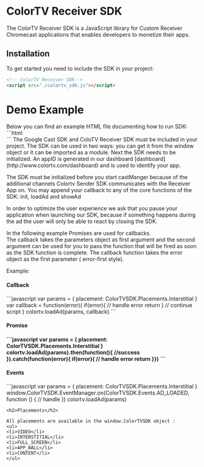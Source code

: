 <h1> ColorTV Receiver SDK </h1>

The ColorTV Receiver SDK is a JavaScript library for Custom Receiver Chromecast applications that enables developers to monetize their apps.
 
 <h2>Installation</h2>
 
 To get started you need to include the SDK in your project:
 ```html
 <!-- ColorTV Receiver SDK-->
 <script src="./colortv_sdk.js"></script>
 ```
 <h1>Demo Example</h1>
 Below you can find an example HTML file documenting how to run SDK:
 ```html
 <!DOCTYPE html>
<html lang="en">
<head>
    <meta charset="UTF-8">
    <title>Chromecast Demo Application</title>
</head>
<body>
<div id="insertAdsHere">
    <!--
        You need to specify the DOM element where you want to show ads.
        It must be the first child of the body tag.
     -->
</div>
<script src="//www.gstatic.com/cast/sdk/libs/receiver/2.0.0/cast_receiver.js"></script>
<script src="./colortv_sdk.js"></script>
<script>
    window.onload = function () {
       /**
       *  Obtain ColorTV instance from SDK
       */
        var colortv = window.ColorTVSDK.getInstance() 
        var castManager = window.cast.receiver.CastReceiverManager.getInstance()
        /**
        * In order for SDK to monitor available senders, you must call proper functions in castSDK callbacks.
        * If you omit this section you will not be able to monetize.
        */
        castManager.onSenderConnected = (event)=> {
            colortv.onSenderConnected(event)
        }
        castManager.onSenderDisconnected = (event)=> {
            colortv.onSenderDisconnected(event)
        }
        castManager.onSystemVolumeChanged = (event)=> {
            colortv.onSystemVolumeChanged(event)
        }
        castManager.onShutdown = (event)=> {
            colortv.onShutdown(event)
        }
        /**
        * We provide you a set of callbacks
        */
        colortv.onAdLoaded = function() {
           console.log('Ad is loaded')
        }
        
         colortv.onAdNotLoaded = function() {
         console.log('Ad is not loaded')
        }
        
         colortv.onAdExpired = function(placement) {
         console.log(placement + 'ad expired')
        }
        
         colortv.onSdkInitialized = function() {
         console.log('SDK is ready to use')
        }
        
         colortv.onUnsupportedAdType = function() {
         console.log('Unsupported ad type')
        }
        
         colortv.onConversionComplete = function() {
         console.log('Conversion complete')
        }
        /**
        * You must initialize the SDK first by specifying the appID.
        * To create an appId you must generate it in our dashboard http://www.colortv.com/dashboard
        */
        colortv.init({
            appId: 'INSERT_YOU_APPID_HERE'
        }).then(() => {
            /**
             * The init method needs to be called before castManager.start() to establish the correct channel connection.
             */
            castManager.start()
            /**
             * You must load the ad before showing it, in order to create the optimal user experience you should provide enough time
             * to load the required assets. To choose a specific ad unit to show, call the loadAd with appropriate placement that is 
             * configured in the dashboard. Ads have expiration time after being loaded (~10 minutes).
             */
            colortv.loadAd({
                placement: ColorTVSDK.Placements.INTERSTITIAL
            }).then(() => {
                /**
                 * Call showAd function to show the ad after loading it.  
                 * You must pass the placement parameter (created in the dashboard) and node HTML DOM element you want us to append to.
                 * It can be either a jQuery object or a Vanilla JS object.
                 */
                colortv.showAd({
                    placement: ColorTVSDK.Placements.INTERSTITIAL,
                    node: document.getElementById('insertAdsHere')
                }).then(() => {
                    console.info('Demo Finished')
                }).catch((error) => {
                    console.error(error)
                })
            }).catch((error) => {
                console.error(error)
            })
        }).catch((error) => {
            console.error(error)
        })
    }
</script>
</body>
</html>
 ```
 The Google Cast SDK and ColoTV Receiver SDK must be included in your project. 
 The SDK can be used in two ways: you can get it from the window object or it can be imported as a module.
 Next the SDK needs to be initialized. An appID is generated in our dashboard [dashboard](http://www.colortv.com/dashboard) and is used to identify your app.
 
The SDK must be initialized before you start castManger because of the additional channels Colortv Sender SDK communicates with the Receiver App on.
You may append your callback to any of the core functions of the SDK: init, loadAd and showAd 
 
In order to optimize the user experience we ask that you pause your application when launching our SDK, because if something happens during the ad the user will only be able to react by closing the SDK. 
 
In the following example Promises are used for callbacks.  
The callback takes the parameters object as first argument and the second argument can be used for you to pass the function that will be fired as soon as the SDK function is complete. 
The callback function takes the error object as the first parameter ( error-first style).
 
 Example:
 <h4>Callback</h4>
 ```javascript
 var params = {
    placement: ColorTVSDK.Placements.Interstitial
 }
 var callback = function(error){
  if(error){
    // handle error
    return
  }
  // continue script
 }
 colortv.loadAd(params, callback)
 ```
 <h4>Promise<h4/>
 ```javascript
 var params = {
    placement: ColorTVSDK.Placements.Interstitial
 }
 colortv.loadAd(params).then(function(){
    //success
 }).catch(function(error){
  if(error){
  // handle error
  return
  }})
 ```
 <h4>Events</h4>
 ```javascript
  var params = {
    placement: ColorTVSDK.Placements.Interstitial
 }
  window.ColorTVSDK.EventManager.on(ColorTVSDK.Events.AD_LOADED, function () {
      // handle
    })
  colortv.loadAd(params)
   
 ```
 <h2>Placements</h2>  
 
 All placements are available in the window.ColorTVSDK object :
<ul>
 <li>VIDEO</li>
 <li>INTERSTITIAL</li>
 <li>FULL_SCREEN</li>
 <li>APP_WALL</li>
 <li>CONTENT</li>
</ul>
